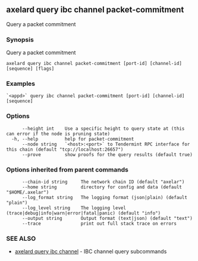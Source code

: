 ## axelard query ibc channel packet-commitment

Query a packet commitment

### Synopsis

Query a packet commitment

```
axelard query ibc channel packet-commitment [port-id] [channel-id] [sequence] [flags]
```

### Examples

```
`<appd>` query ibc channel packet-commitment [port-id] [channel-id] [sequence]
```

### Options

```
      --height int    Use a specific height to query state at (this can error if the node is pruning state)
  -h, --help          help for packet-commitment
      --node string   `<host>:<port>` to Tendermint RPC interface for this chain (default "tcp://localhost:26657")
      --prove         show proofs for the query results (default true)
```

### Options inherited from parent commands

```
      --chain-id string     The network chain ID (default "axelar")
      --home string         directory for config and data (default "$HOME/.axelar")
      --log_format string   The logging format (json|plain) (default "plain")
      --log_level string    The logging level (trace|debug|info|warn|error|fatal|panic) (default "info")
      --output string       Output format (text|json) (default "text")
      --trace               print out full stack trace on errors
```

### SEE ALSO

- [axelard query ibc channel](/cli-docs/v0_31_0/axelard_query_ibc_channel) - IBC channel query subcommands
